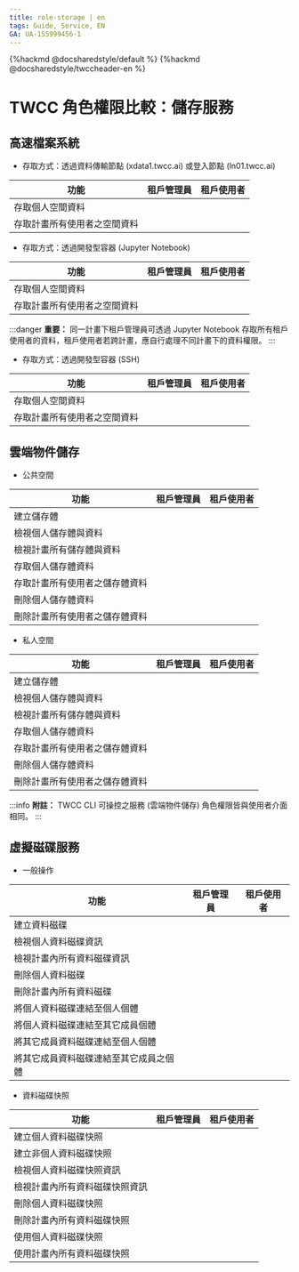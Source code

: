 ```yaml
---
title: role-storage | en
tags: Guide, Service, EN
GA: UA-155999456-1
---
```


{%hackmd @docsharedstyle/default %}
{%hackmd @docsharedstyle/twccheader-en %}

<style>
.fa-times{color:#ADADAD; font-size:25px}
.fa-check{color:#27a5bd; font-size:25px}
</style>


# TWCC 角色權限比較：儲存服務 

## 高速檔案系統

- 存取方式：透過資料傳輸節點 (xdata1.twcc.ai) 或登入節點 (ln01.twcc.ai) 

| 功能 | 租戶管理員 | 租戶使用者 |
| -------- | -------- | -------- |
|存取個人空間資料|<i class="fa fa-check" aria-hidden="true"></i>|<i class="fa fa-check" aria-hidden="true"></i>
|存取計畫所有使用者之空間資料|<i class="fa fa-times" aria-hidden="true"></i>|<i class="fa fa-times" aria-hidden="true"></i>


- 存取方式：透過開發型容器 (Jupyter Notebook)

| 功能 | 租戶管理員 | 租戶使用者 |
| -------- | -------- | -------- |
|存取個人空間資料|<i class="fa fa-check" aria-hidden="true"></i>|<i class="fa fa-check" aria-hidden="true"></i>
|存取計畫所有使用者之空間資料|<i class="fa fa-check" aria-hidden="true"></i>|<i class="fa fa-times" aria-hidden="true"></i>

:::danger
<i class="fa fa-exclamation-triangle fa-20" aria-hidden="true"></i> **重要：**
同一計畫下租戶管理員可透過 Jupyter Notebook 存取所有租戶使用者的資料，租戶使用者若跨計畫，應自行處理不同計畫下的資料權限。
:::

- 存取方式：透過開發型容器 (SSH)

| 功能 | 租戶管理員 | 租戶使用者 |
| -------- | -------- | -------- |
|存取個人空間資料|<i class="fa fa-check" aria-hidden="true"></i>|<i class="fa fa-check" aria-hidden="true"></i>
|存取計畫所有使用者之空間資料|<i class="fa fa-times" aria-hidden="true"></i>|<i class="fa fa-times" aria-hidden="true"></i>


## 雲端物件儲存

- 公共空間

| 功能 | 租戶管理員 | 租戶使用者 |
| -------- | -------- | -------- |
|建立儲存體|<i class="fa fa-check" aria-hidden="true"></i>|<i class="fa fa-check" aria-hidden="true"></i>
|檢視個人儲存體與資料|<i class="fa fa-check" aria-hidden="true"></i>|<i class="fa fa-check" aria-hidden="true"></i>
|檢視計畫所有儲存體與資料|<i class="fa fa-check" aria-hidden="true"></i>|<i class="fa fa-check" aria-hidden="true"></i>
|存取個人儲存體資料|<i class="fa fa-check" aria-hidden="true"></i>|<i class="fa fa-check" aria-hidden="true"></i>
|存取計畫所有使用者之儲存體資料|<i class="fa fa-check" aria-hidden="true"></i>|<i class="fa fa-check" aria-hidden="true"></i>
|刪除個人儲存體資料|<i class="fa fa-check" aria-hidden="true"></i>|<i class="fa fa-check" aria-hidden="true"></i>
|刪除計畫所有使用者之儲存體資料|<i class="fa fa-check" aria-hidden="true"></i>|<i class="fa fa-check" aria-hidden="true"></i>

- 私人空間

| 功能 | 租戶管理員 | 租戶使用者 |
| -------- | -------- | -------- |
|建立儲存體|<i class="fa fa-check" aria-hidden="true"></i>|<i class="fa fa-check" aria-hidden="true"></i>
|檢視個人儲存體與資料|<i class="fa fa-check" aria-hidden="true"></i>|<i class="fa fa-check" aria-hidden="true"></i>
|檢視計畫所有儲存體與資料|<i class="fa fa-times" aria-hidden="true"></i>|<i class="fa fa-times" aria-hidden="true"></i>
|存取個人儲存體資料|<i class="fa fa-check" aria-hidden="true"></i>|<i class="fa fa-check" aria-hidden="true"></i>
|存取計畫所有使用者之儲存體資料|<i class="fa fa-times" aria-hidden="true"></i>|<i class="fa fa-times" aria-hidden="true"></i>
|刪除個人儲存體資料|<i class="fa fa-check" aria-hidden="true"></i>|<i class="fa fa-check" aria-hidden="true"></i>
|刪除計畫所有使用者之儲存體資料|<i class="fa fa-times" aria-hidden="true"></i>|<i class="fa fa-times" aria-hidden="true"></i>


:::info
<i class="fa fa-paperclip fa-20" aria-hidden="true"></i> **附註：**
TWCC CLI 可操控之服務 (雲端物件儲存) 角色權限皆與使用者介面相同。
:::

## 虛擬磁碟服務

- 一般操作 

| 功能 | 租戶管理員 | 租戶使用者 |
| -------- | -------- | -------- |
|建立資料磁碟|<i class="fa fa-check" aria-hidden="true"></i>|<i class="fa fa-check" aria-hidden="true"></i>
|檢視個人資料磁碟資訊|<i class="fa fa-check" aria-hidden="true"></i>|<i class="fa fa-check" aria-hidden="true"></i>
|檢視計畫內所有資料磁碟資訊|<i class="fa fa-check" aria-hidden="true"></i>|<i class="fa fa-times" aria-hidden="true"></i>
|刪除個人資料磁碟|<i class="fa fa-check" aria-hidden="true"></i>|<i class="fa fa-check" aria-hidden="true"></i>
|刪除計畫內所有資料磁碟|<i class="fa fa-check" aria-hidden="true"></i>|<i class="fa fa-times" aria-hidden="true"></i>
|將個人資料磁碟連結至個人個體|<i class="fa fa-check" aria-hidden="true"></i>|<i class="fa fa-check" aria-hidden="true"></i>
|將個人資料磁碟連結至其它成員個體|<i class="fa fa-times" aria-hidden="true"></i>|<i class="fa fa-times" aria-hidden="true"></i>
|將其它成員資料磁碟連結至個人個體|<i class="fa fa-check" aria-hidden="true"></i>|<i class="fa fa-times" aria-hidden="true"></i>
|將其它成員資料磁碟連結至其它成員之個體|<i class="fa fa-times" aria-hidden="true"></i>|<i class="fa fa-times" aria-hidden="true"></i>


- 資料磁碟快照

| 功能 | 租戶管理員 | 租戶使用者 |
| -------- | -------- | -------- |
|建立個人資料磁碟快照|<i class="fa fa-check" aria-hidden="true"></i>|<i class="fa fa-check" aria-hidden="true"></i>
|建立非個人資料磁碟快照|<i class="fa fa-check" aria-hidden="true"></i>|<i class="fa fa-check" aria-hidden="true"></i>
|檢視個人資料磁碟快照資訊|<i class="fa fa-check" aria-hidden="true"></i>|<i class="fa fa-check" aria-hidden="true"></i>
|檢視計畫內所有資料磁碟快照資訊|<i class="fa fa-check" aria-hidden="true"></i>|<i class="fa fa-times" aria-hidden="true"></i>
|刪除個人資料磁碟快照|<i class="fa fa-check" aria-hidden="true"></i>|<i class="fa fa-check" aria-hidden="true"></i>
|刪除計畫內所有資料磁碟快照|<i class="fa fa-check" aria-hidden="true"></i>|<i class="fa fa-times" aria-hidden="true"></i>
|使用個人資料磁碟快照|<i class="fa fa-check" aria-hidden="true"></i>|<i class="fa fa-check" aria-hidden="true"></i>
|使用計畫內所有資料磁碟快照|<i class="fa fa-check" aria-hidden="true"></i>|<i class="fa fa-times" aria-hidden="true"></i>



